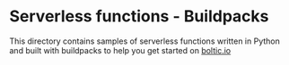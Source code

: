 # Serverless functions - Buildpacks

This directory contains samples of serverless functions written in Python and built with buildpacks to help you get started on [boltic.io](https://www/boltic.io)
